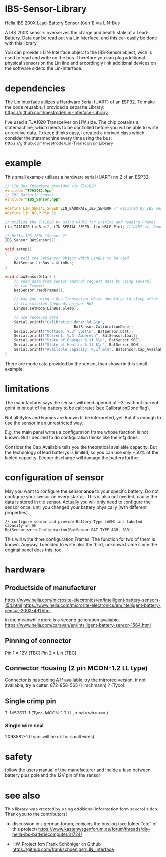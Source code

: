 # IBS-Sensor-Library
Hella IBS 200X Lead-Battery Sensor (Gen 1) via LIN-Bus

A IBS 200X sensors overserves the charge and health state of a Lead-Battery. Data can be read out via Lin interface, and this can easily be done with this library.

You can provide a LIN-Interface object to the IBS-Sensor object, wich is used to read and write on the bus. Therefore you can plug additional physical sensors on the Lin line and accordingly link additional devices on the software side to the Lin-Interface.

# dependencies
The Lin Interface utilizes a Hardware Serial (UART) of an ESP32. To make the code reusable, I provided a separate Library: https://github.com/mestrode/Lin-Interface-Library

I've used a TJA1020 Transceiver on HW side. The chip contains a statemachine, which needs to be controlled before you will be able to write or receive data. To keep thinks easy, I created a derived class which consider the statemachine every time using the bus: https://github.com/mestrode/Lin-Transceiver-Library

# example
This small example utilizes a hardware serial (UART) no 2 of an ESP32.

```cpp
// LIN Bus Interface provided viy TJA1020
#include "TJA1020.hpp"
// IBS Batterie Sensor
#include "IBS_Sensor.hpp"

#define LIN_SERIAL_SPEED LIN_BAUDRATE_IBS_SENSOR /* Required by IBS Sensor */
#define lin_NSLP_Pin 32

// utilize the TJA1020 by using UART2 for writing and reading Frames
Lin_TJA1020 LinBus(2, LIN_SERIAL_SPEED, lin_NSLP_Pin); // UART_nr, Baudrate, /SLP

// Hella IBS 200x "Sensor 2"
IBS_Sensor BatSensor(2);

void setup()
{
    // tell the BatSensor object which LinBus to be used
    BatSensor.LinBus = &LinBus;
}

void showSensorData() {
    // read data from sensor (method request data by using several
    // Lin-Frames)
    BatSensor.readFrames();

    // may you using a Bus-Transceiver which should go to sleep after 
    // transmission (depends on your HW)
    LinBus.setMode(LinBus.Sleep);

    // use received data
    Serial.printf("Calibration done: %d &\n",
                               BatSensor.CalibrationDone);
    Serial.printf("Voltage: %.3f Volt\n", BatSensor.Ubat);
    Serial.printf("Current: %.3f Ampere\n", BatSensor.Ibat);
    Serial.printf("State of Charge: %.1f %\n", BatSensor.SOC);
    Serial.printf("State of Health: %.1f &\n", BatSensor.SOH);
    Serial.printf("Available Capacity: %.1f &\n", BatSensor.Cap_Available);
}
```
There are mode data provided by the sensor, than shown in this small example.

# limitations
The manufacturer says the sensor will need aperiod of ~3h without current goint in or out of the battery to be calibratet (see CalibrationDone flag).

Not all Bytes and Frames are known to be interpreted, yet. But it's enough to use the sensor in an unrestricted way.

E.g. the main panel writes a configuration frame whose function is not known. But I decided to do configuration thinks like the mfg does.

Consider the Cap_Available tells you the theoretical available capacity. But the technology of lead batterys is limited, so you can use only ~50% of the labled capacity. Deeper discharge will damage the battery further.

# configuration of sensor
May you want to configure the sensor **once** to your specific battery.
Do not configure your sensor on every startup. This is also not needed, cause the data is stored in the sensor.
Actually you will only need to configure the sensor once, until you changed your battery physically (with different properties).

    // configure sensor and provide Battery Type (AGM) and labeled capacity in Ah
    BatSensor.writeConfiguration(BatSensor.BAT_TYPE_AGM, 180);

This will write three configuration Frames. The function for two of them is known. Anyway, I decided to write also the third, unknown frame since the original panel does this, too.

# hardware
## Productside of manufacturer
https://www.hella.com/microsite-electronics/en/Intelligent-battery-sensors-154.html
https://www.hella.com/microsite-electronics/en/Intelligent-battery-sensor-200X-491.html

In the meanwhile there is a second generation available. 
https://www.hella.com/caravan/en/Intelligent-battery-sensor-1564.html

## Pinning of connector
Pin 1 = 12V (TBC)
Pin 2 = Lin (TBC)

## Connector Housing (2 pin MCON-1.2 LL type)
Connector is has coding A
If available, try the mirrored version, if not available, try a cutter.
872-858-565 (Hirschmann)
? (Tyco)

## Single crimp pin
7-1452671-1 (Tyco, MCON-1.2 LL, single wire seal)

### Single wire seal
2098582-1 (Tyco, will be ok for small wires)

# safety
follow the users manual of the manufacturer and inclde a fuse between battery plus pole and the 12V pin of the sensor

# see also
This library was created by using additional information form several sides. Thank you to the contributors!

* discussion in a german forum, contains the bus log (see folder "etc" of this project)
https://www.kastenwagenforum.de/forum/threads/diy-hella-ibs-batteriecomputer.31724/

* HW-Project fom Frank Schöniger on Github
https://github.com/frankschoeniger/LIN_Interface
